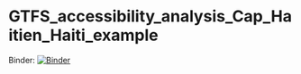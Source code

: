 # GTFS_accessibility_analysis_Cap_Haitien_Haiti_example

Binder: 
[![Binder](https://mybinder.org/badge_logo.svg)](https://mybinder.org/v2/gh/d3netxer/GTFS_accessibility_analysis_Cap_Haitien_Haiti_example/HEAD)
